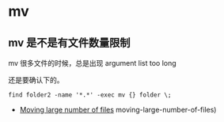 
# mv


## mv 是不是有文件数量限制

mv 很多文件的时候，总是出现 argument list too long

还是要确认下的。

```
find folder2 -name '*.*' -exec mv {} folder \;
```



- [Moving large number of files](https://stackoverflow.com/questions/11942422/moving-large-number-of-files)
moving-large-number-of-files)
